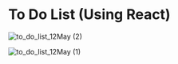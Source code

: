 # To Do List (Using React)


![to_do_list_12May  (2)](https://github.com/Sachin2903/To_Do_List_Using_React/assets/92660783/ea294257-257c-4d57-8e2c-579d0ced3db1)

![to_do_list_12May  (1)](https://github.com/Sachin2903/To_Do_List_Using_React/assets/92660783/a2e99545-c95f-46c6-9cdc-945ba4a408ec)
